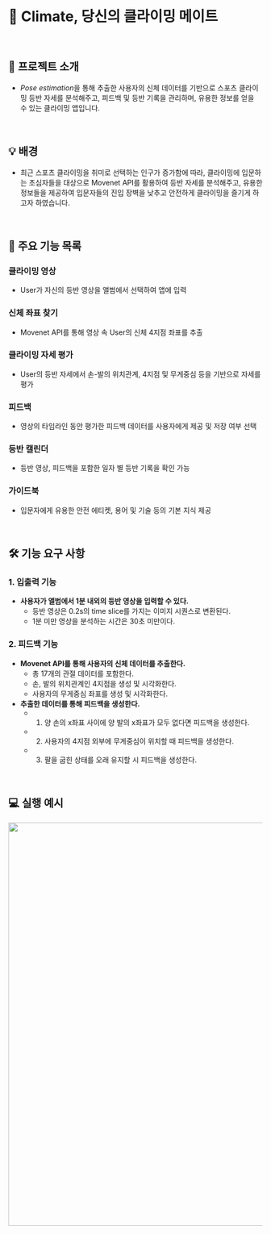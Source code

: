# 🚀 Climate, 당신의 클라이밍 메이트

<br>

## 📌 프로젝트 소개
* <i>Pose estimation</i>을 통해 추출한 사용자의 신체 데이터를 기반으로 스포츠 클라이밍 등반 자세를 분석해주고, 피드백 및 등반 기록을 관리하며, 유용한 정보를 얻을 수 있는 클라이밍 앱입니다.

<br>

## 💡 배경
* 최근 스포츠 클라이밍을 취미로 선택하는 인구가 증가함에 따라, 클라이밍에 입문하는 초심자들을 대상으로 Movenet API를 활용하여 등반 자세를 분석해주고, 유용한 정보들을 제공하여 입문자들의 진입 장벽을 낮추고 안전하게 클라이밍을 즐기게 하고자 하였습니다.

<br>

## 📝 주요 기능 목록

### 클라이밍 영상
* User가 자신의 등반 영상을 앨범에서 선택하여 앱에 입력

### 신체 좌표 찾기
* Movenet API를 통해 영상 속 User의 신체 4지점 좌표를 추출 

### 클라이밍 자세 평가
* User의 등반 자세에서 손-발의 위치관계, 4지점 및 무게중심 등을 기반으로 자세를 평가

### 피드백
* 영상의 타임라인 동안 평가한 피드백 데이터를 사용자에게 제공 및 저장 여부 선택

### 등반 캘린더
* 등반 영상, 피드백을 포함한 일자 별 등반 기록을 확인 가능

### 가이드북
* 입문자에게 유용한 안전 에티켓, 용어 및 기술 등의 기본 지식 제공

<br>

## 🛠️ 기능 요구 사항

### 1. 입출력 기능
- **사용자가 앨범에서 1분 내외의 등반 영상을 입력할 수 있다.**
  - 등반 영상은 0.2s의 time slice를 가지는 이미지 시퀀스로 변환된다.
  - 1분 미만 영상을 분석하는 시간은 30초 미만이다.

### 2. 피드백 기능
- **Movenet API를 통해 사용자의 신체 데이터를 추출한다.**
  - 총 17개의 관절 데이터를 포함한다.
  - 손, 발의 위치관계인 4지점을 생성 및 시각화한다.
  - 사용자의 무게중심 좌표를 생성 및 시각화한다.
- **추출한 데이터를 통해 피드백을 생성한다.**
  - 1. 양 손의 x좌표 사이에 양 발의 x좌표가 모두 없다면 피드백을 생성한다. 
  - 2. 사용자의 4지점 외부에 무게중심이 위치할 때 피드백을 생성한다.
  - 3. 팔을 굽힌 상태를 오래 유지할 시 피드백을 생성한다.

<br>

## 💻 실행 예시
<img src="res/drawable/appImages.png" width="800">
